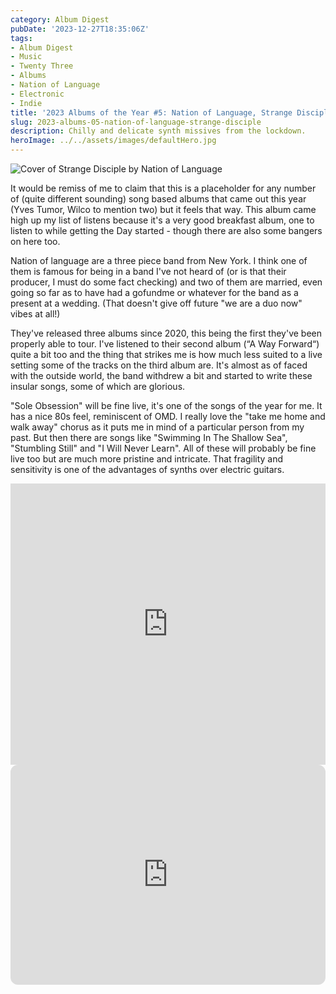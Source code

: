 ```yaml
---
category: Album Digest
pubDate: '2023-12-27T18:35:06Z'
tags:
- Album Digest
- Music
- Twenty Three
- Albums
- Nation of Language
- Electronic
- Indie
title: '2023 Albums of the Year #5: Nation of Language, Strange Disciple'
slug: 2023-albums-05-nation-of-language-strange-disciple
description: Chilly and delicate synth missives from the lockdown.
heroImage: ../../assets/images/defaultHero.jpg
---
```

![Cover of Strange Disciple by Nation of Language](../../assets/images/albums-2023/nation-of-language-strange-disciple.jpeg)

It would be remiss of me to claim that this is a placeholder for any number of (quite different sounding) song based albums that came out this year (Yves Tumor, Wilco to mention two) but it feels that way. This album came high up my list of listens because it's a very good breakfast album, one to listen to while getting the Day started - though there are also some bangers on here too. 

Nation of language are a three piece band from New York. I think one of them is famous for being in a band I've not heard of (or is that their producer, I must do some fact checking) and two of them are married, even going so far as to have had a gofundme or whatever for the band as a present at a wedding. (That doesn't give off future "we are a duo now" vibes at all!)

They've released three albums since 2020, this being the first they've been properly able to tour. I've listened to their second album (“A Way Forward“) quite a bit too and the thing that strikes me is how much less suited to a live setting some of the tracks on the third album are. It's almost as of faced with the outside world, the band withdrew a bit and started to write these insular songs, some of which are glorious. 

"Sole Obsession" will be fine live, it's one of the songs of the year for me. It has a nice 80s feel, reminiscent of OMD. I really love the "take me home and walk away" chorus as it puts me in mind of a particular person from my past. But then there are songs like "Swimming In The Shallow Sea", "Stumbling Still" and "I Will Never Learn". All of these will probably be fine live too but are much more pristine and intricate. That fragility and sensitivity is one of the advantages of synths over electric guitars. 

<iframe allow="autoplay *; encrypted-media *;" frameborder="0" height="450" style="width:100%;max-width:660px;overflow:hidden;background:transparent;" sandbox="allow-forms allow-popups allow-same-origin allow-scripts allow-storage-access-by-user-activation allow-top-navigation-by-user-activation" src="https://embed.music.apple.com/gb/album/strange-disciple/1680897071"></iframe>

<iframe style="border-radius:12px" src="https://open.spotify.com/embed/album/1VDxaxECCJJh4of5htFnmK?utm_source=generator" width="100%" height="352" frameBorder="0" allowfullscreen="" allow="autoplay; clipboard-write; encrypted-media; fullscreen; picture-in-picture" loading="lazy"></iframe>